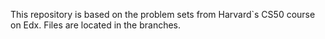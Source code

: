 This repository is based on the problem sets from Harvard`s CS50 course on Edx. Files are located in the branches. 
